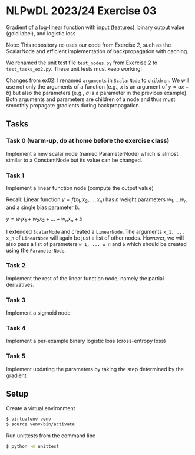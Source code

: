 # NLPwDL 2023/24 Exercise 03

Gradient of a log-linear function with input (features), binary output value (gold label), and logistic loss

Note: This repository re-uses our code from Exercise 2, such as the ScalarNode and efficient implementation of backpropagation with caching.

We renamed the unit test file `test_nodes.py` from Exercise 2 to `test_tasks_ex2.py`. These unit tests must keep working!

Changes from ex02: I renamed `arguments` in `ScalarNode` to `children`. We will use not only the arguments of a function (e.g., $x$ is an argument of $y = a x + b$) but also the parameters (e.g., $a$ is a parameter in the previous example). Both arguments and parameters are children of a node and thus must smoothly propagate gradients during backpropagation.

## Tasks

### Task 0 (warm-up, do at home before the exercise class)

Implement a new scalar node (named ParameterNode) which is almost similar to a ConstantNode but its value can be changed.

### Task 1

Implement a linear function node (compute the output value)

Recall: Linear function $y = f(x_1, x_2, ..., x_n)$ has $n$ weight parameters $w_1, ... w_n$ and a single bias parameter $b$.

$y = w_1 x_1 + w_2 x_2 + ... + w_n x_n + b$

I extended `ScalarNode` and created a `LinearNode`. The arguments `x_1, ... x_n` of `LinearNode` will again be just a list of other nodes. However, we will also pass a list of parameters `w_1, ... w_n` and `b` which should be created using the `ParameterNode`.

### Task 2

Implement the rest of the linear function node, namely the partial derivatives.

### Task 3

Implement a sigmoid node

### Task 4

Implement a per-example binary logistic loss (cross-entropy loss)

### Task 5

Implement updating the parameters by taking the step determined by the gradient




## Setup

Create a virtual environment

```bash
$ virtualenv venv
$ source venv/bin/activate
```

Run unittests from the command line

```bash
$ python -m unittest
```